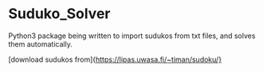 # Suduko_Solver

Python3 package being written to import sudukos from txt files, and solves them automatically.

[download sudukos from]{https://lipas.uwasa.fi/~timan/sudoku/}